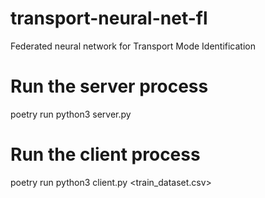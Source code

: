 # transport-neural-net-fl
Federated neural network for Transport Mode Identification

# Run the server process
poetry run python3 server.py

# Run the client process

poetry run python3 client.py <train_dataset.csv>
